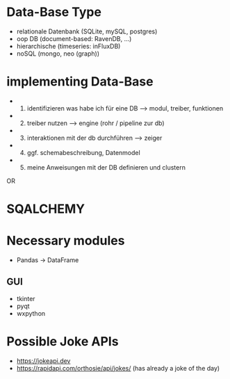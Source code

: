 # Data-Base Type
- relationale Datenbank (SQLite, mySQL, postgres)
- oop DB (document-based: RavenDB, ...)
- hierarchische (timeseries: inFluxDB)
- noSQL (mongo, neo (graph))

# implementing Data-Base
- 1) identifizieren was habe ich für eine DB --> modul, treiber, funktionen
- 2) treiber nutzen --> engine (rohr / pipeline zur db)
- 3) interaktionen mit der db durchführen --> zeiger 
- 4) ggf. schemabeschreibung, Datenmodel
- 5) meine Anweisungen mit der DB definieren und clustern

OR

# SQALCHEMY

# Necessary modules
- Pandas -> DataFrame
## GUI
- tkinter
- pyqt
- wxpython 

# Possible Joke APIs
- https://jokeapi.dev
- https://rapidapi.com/orthosie/api/jokes/ (has already a joke of the day)

